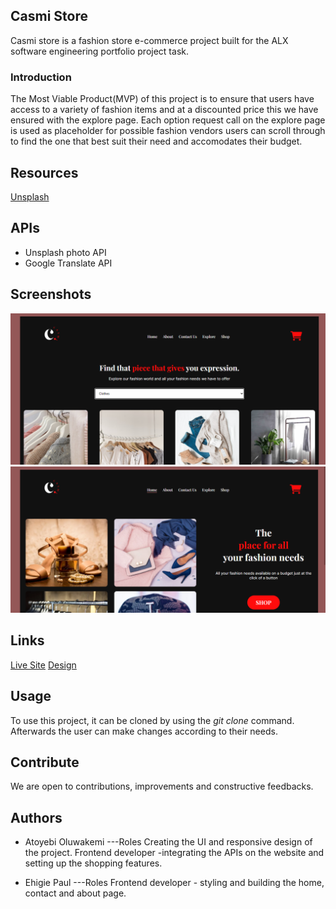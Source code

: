 ## Casmi Store

Casmi store is a fashion store e-commerce project built for the ALX software engineering portfolio project task.

### Introduction

The Most Viable Product(MVP) of this project is to ensure that users have access to a variety of fashion items and at a discounted price this we have ensured with the explore page. Each option request call on the explore page is used as placeholder for possible fashion vendors users can scroll through to find the one that best suit their need and accomodates their budget.

## Resources

[Unsplash](https://unsplash.com)

## APIs

* Unsplash photo API
* Google Translate API

## Screenshots

![](./images/Screenshot1.png)
![](./images/Screenshot2.png)

## Links

[Live Site](https://khemmie-ray.github.io/Casmi-Store/index.html) 
[Design](https://www.figma.com/file/GdK1dhOJ97V2eNcIUzvDkX/Casmi-ecommerce-site?node-id=1%3A2&t=3S75cGF7jizNpThr-1)


## Usage

To use this project, it can be cloned by using the *git clone* command. Afterwards the user can make changes according to their needs.

## Contribute

We are open to contributions, improvements and constructive feedbacks.

## Authors 

* Atoyebi Oluwakemi
---Roles
Creating the UI and responsive design of the project. Frontend developer -integrating the APIs on the website and setting up the shopping features.

* Ehigie Paul
---Roles
Frontend developer - styling and building the home, contact and about page.
